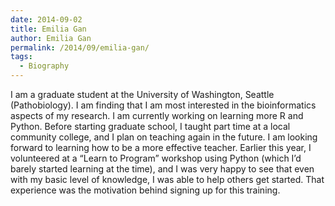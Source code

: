 ```yaml
---
date: 2014-09-02
title: Emilia Gan
author: Emilia Gan
permalink: /2014/09/emilia-gan/
tags:
  - Biography
---
```

I am a graduate student at the University of Washington, Seattle (Pathobiology). I am finding that I am most interested in the bioinformatics aspects of my research. I am currently working on learning more R and Python. Before starting graduate school, I taught part time at a local community college, and I plan on teaching again in the future. I am looking forward to learning how to be a more effective teacher. Earlier this year, I volunteered at a &#8220;Learn to Program&#8221; workshop using Python (which I&#8217;d barely started learning at the time), and I was very happy to see that even with my basic level of knowledge, I was able to help others get started. That experience was the motivation behind signing up for this training.
